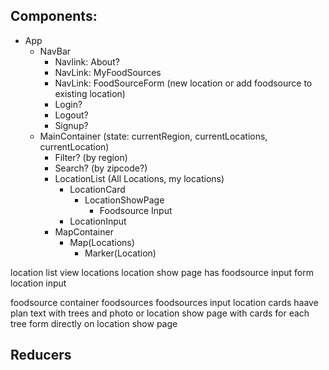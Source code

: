 ## Components:
- App
    - NavBar
        - Navlink: About?
        - NavLink: MyFoodSources
        - NavLink: FoodSourceForm (new location or add foodsource to existing location)
        - Login?
        - Logout?
        - Signup?
    - MainContainer (state: currentRegion, currentLocations, currentLocation)
        - Filter? (by region)
        - Search? (by zipcode?)
        - LocationList (All Locations, my locations)
            - LocationCard
                - LocationShowPage
                    - Foodsource Input
            - LocationInput
        - MapContainer
            - Map(Locations)
                - Marker(Location)

location list view
locations
location show page has foodsource input form
location input

foodsource container
foodsources
foodsources input
location cards haave plan text with trees and photo
or location show page with cards for each tree
form directly on location show page
## Reducers

